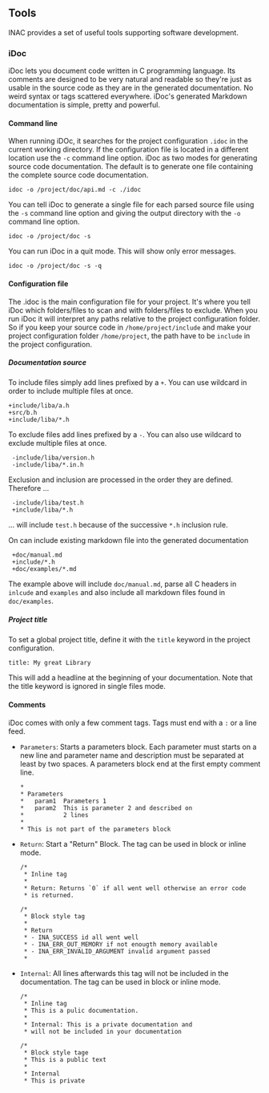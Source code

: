 ## Tools
INAC provides a set of useful tools supporting software development.

### iDoc
iDoc lets you document code written in C programming language. Its comments are
designed to be very natural and readable so they're just as usable in the 
source code as they are in the generated documentation. No weird syntax or 
tags scattered everywhere. iDoc's generated Markdown documentation is simple, 
pretty and powerful.

#### Command line
When running iDOc, it searches for the project configuration `.idoc` in the
current working directory. If the configuration file is located in a different 
location use the `-c` command line option.
iDoc as two modes for generating source code documentation. The default is
to generate one file containing the complete source code documentation. 
    
    idoc -o /project/doc/api.md -c ./idoc

You can tell iDoc to generate a single file for each parsed source file using
the `-s` command line option and giving the output directory with the `-o` 
command line option.
 
    idoc -o /project/doc -s
    
You can run iDoc in a quit mode. This will show only error messages.

    idoc -o /project/doc -s -q
       
    
#### Configuration file
The .idoc is the main configuration file for your project.  It's where you 
tell iDoc which folders/files to scan and with folders/files to exclude.
When you run iDoc it will interpret any paths relative to the project 
configuration folder.  So if you keep your source code in 
`/home/project/include` and make your project configuration folder 
`/home/project`, the path have to be `include` in the project configuration.  

##### Documentation source  
To include files simply add lines prefixed by a `+`. You can use wildcard 
in order to include multiple files at once.
    
    +include/liba/a.h
    +src/b.h
    +include/liba/*.h

To exclude files add lines prefixed by a `-`. You can also use wildcard 
to exclude multiple files at once.
     
     -include/liba/version.h
     -include/liba/*.in.h
  
Exclusion and inclusion are processed in the order they are defined. Therefore ...

     -include/liba/test.h
     +include/liba/*.h
     
... will include `test.h`  because of the successive `*.h` inclusion rule.

On can include existing markdown file into the generated documentation

     +doc/manual.md
     +include/*.h
     +doc/examples/*.md
          
     
The example above will include `doc/manual.md`, parse all C headers in
`inlcude` and `examples` and also include all markdown files found in
`doc/examples`.

##### Project title
To set a global project title, define it with the `title` keyword in 
the project configuration.

    title: My great Library
    
This will add a headline at the beginning of your documentation. Note
that the title keyword is ignored in single files mode.
        
#### Comments
iDoc comes with only a few comment tags. Tags must end with a `:` or a line feed.

- `Parameters`: Starts a parameters block. Each parameter must starts
on a new line and parameter name and description must be
separated at least by two spaces. A parameters block end at the first
empty comment line.

      *
      * Parameters
      *   param1  Parameters 1
      *   param2  This is parameter 2 and described on
      *           2 lines 
      *
      * This is not part of the parameters block   

- `Return`: Start a "Return" Block. The tag can be used in block or
inline mode.
     
      /*
       * Inline tag
       * 
       * Return: Returns `0` if all went well otherwise an error code
       * is returned.
      
      /* 
       * Block style tag
       *
       * Return
       * - INA_SUCCESS id all went well
       * - INA_ERR_OUT_MEMORY if not enougth memory available
       * - INA_ERR_INVALID_ARGUMENT invalid argument passed
       *
     

     
- `Internal`: All lines afterwards this tag will not be
included in the documentation. The tag can be used in block or inline
mode.

      /*
       * Inline tag
       * This is a pulic documentation. 
       * 
       * Internal: This is a private documentation and
       * will not be included in your documentation
      
      /* 
       * Block style tage 
       * This is a public text
       *
       * Internal
       * This is private